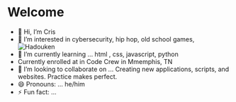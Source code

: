 # Welcome
- 👋 Hi, I’m Cris
- 👀 I’m interested in cybersecurity, hip hop, old school games,
![Hadouken](https://media1.tenor.com/m/hQA6jk2FxwQAAAAC/ryu-hadouken.gif)
- 🌱 I’m currently learning ... html , css, javascript, python
- Currently enrolled at in Code Crew in Mmemphis, TN
- 💞️ I’m looking to collaborate on ... Creating new applications, scripts, and websites. Practice makes perfect.
- 😄 Pronouns: ... he/him
- ⚡ Fun fact: ...


<!---
flashmobster/flashmobster is a ✨ special ✨ repository because its `README.md` (this file) appears on your GitHub profile.
You can click the Preview link to take a look at your changes.
--->
